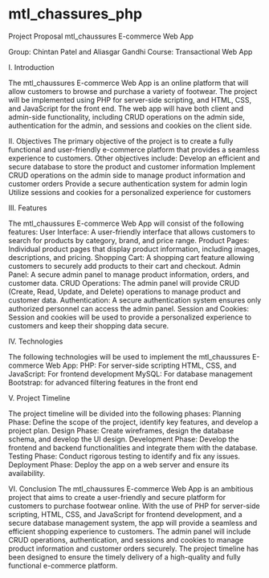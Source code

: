 # mtl_chassures_php

Project Proposal
 mtl_chaussures E-commerce Web App 

Group: Chintan Patel and Aliasgar Gandhi
Course: Transactional Web App

I. Introduction

The mtl_chaussures E-commerce Web App is an online platform that will allow customers to browse and purchase a variety of footwear. The project will be implemented using PHP for server-side scripting, and HTML, CSS, and JavaScript for the front end. The web app will have both client and admin-side functionality, including CRUD operations on the admin side, authentication for the admin, and sessions and cookies on the client side.

II. Objectives
The primary objective of the project is to create a fully functional and user-friendly e-commerce platform that provides a seamless experience to customers. Other objectives include:
Develop an efficient and secure database to store the product and customer information Implement CRUD operations on the admin side to manage product information and customer orders
Provide a secure authentication system for admin login
Utilize sessions and cookies for a personalized experience for customers

III. Features

The mtl_chaussures E-commerce Web App will consist of the following features:
User Interface: A user-friendly interface that allows customers to search for products by category, brand, and price range.
Product Pages: Individual product pages that display product information, including images, descriptions, and pricing.
Shopping Cart: A shopping cart feature allowing customers to securely add products to their cart and checkout.
Admin Panel: A secure admin panel to manage product information, orders, and customer data.
CRUD Operations: The admin panel will provide CRUD (Create, Read, Update, and Delete) operations to manage product and customer data.
Authentication: A secure authentication system ensures only authorized personnel can access the admin panel.
Session and Cookies: Session and cookies will be used to provide a personalized experience to customers and keep their shopping data secure.

IV. Technologies

The following technologies will be used to implement the mtl_chaussures E-commerce Web App:
PHP: For server-side scripting
HTML, CSS, and JavaScript: For frontend development
MySQL: For database management
Bootstrap: for advanced filtering features in the front end

V. Project Timeline

The project timeline will be divided into the following phases:
Planning Phase: Define the scope of the project, identify key features, and develop a project plan.
Design Phase: Create wireframes, design the database schema, and develop the UI design.
Development Phase: Develop the frontend and backend functionalities and integrate them with the database.
Testing Phase: Conduct rigorous testing to identify and fix any issues.
Deployment Phase: Deploy the app on a web server and ensure its availability.

VI. Conclusion
The mtl_chaussures E-commerce Web App is an ambitious project that aims to create a user-friendly and secure platform for customers to purchase footwear online. With the use of PHP for server-side scripting, HTML, CSS, and JavaScript for frontend development, and a secure database management system, the app will provide a seamless and efficient shopping experience to customers. The admin panel will include CRUD operations, authentication, and sessions and cookies to manage product information and customer orders securely. The project timeline has been designed to ensure the timely delivery of a high-quality and fully functional e-commerce platform.

